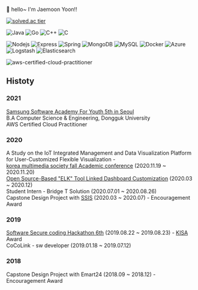 👋 hello~ I'm Jaemoon Yoon!!

[![solved.ac tier](http://mazassumnida.wtf/api/generate_badge?boj=dss1111)](https://solved.ac/dss1111)

<p>
  <p>
    <img alt="Java" src="https://img.shields.io/badge/-Java-007396?style=flat-square&logo=java&logoColor=white" />
    <img alt="Go" src="https://img.shields.io/badge/-Go-00ADD8?style=flat-square&logo=go&logoColor=white" />
    <img alt="C++" src="https://img.shields.io/badge/-C++-00599C?style=flat-square&logo=c%2B%2B&&logoColor=white" />
    <img alt="C" src="https://img.shields.io/badge/-C-A8B9CC?style=flat-square&logo=c&logoColor=white" />
  </p>
  <p>
    <img alt="Nodejs" src="https://img.shields.io/badge/-Nodejs-43853d?style=flat-square&logo=Node.js&logoColor=white" />
    <img alt="Express" src="https://img.shields.io/badge/-Express-232F3E?style=flat-square&logo=Express&logoColor=white" />
    <img alt="Spring" src="https://img.shields.io/badge/-Spring-6DB33F?style=flat-square&logo=Spring&logoColor=white" />
    <img alt="MongoDB" src="https://img.shields.io/badge/-MongoDB-13aa52?style=flat-square&logo=mongodb&logoColor=white" />
    <img alt="MySQL"  src="https://img.shields.io/badge/-MySQL-F29111?style=flat-square&logo=MySQL&logoColor=white"/>
    <img alt="Docker" src="https://img.shields.io/badge/-Docker-46a2f1?style=flat-square&logo=docker&logoColor=white" />
    <img alt="Azure" src="https://img.shields.io/badge/-Azure-0089D6?style=flat-square&logo=microsoft-azure&logoColor=white" />
    <img alt="Logstash"  src="https://img.shields.io/badge/-Logstash-005571?style=flat-square&logo=logstash&logoColor=white"/>
    <img alt="Elasticsearch" src="https://img.shields.io/badge/-Elasticsearch-005571?style=flat-square&logo=elasticsearch&logoColor=white" />
  </p>
</p>

![aws-certified-cloud-practitioner](https://user-images.githubusercontent.com/37682970/112002389-2db82c80-8b63-11eb-80f4-b6e8bdde8ca1.png)

## Histoty 
### 2021   
[Samsung Software Academy For Youth 5th in Seoul][SSAFY]  
B.A Computer Science & Engineering, Dongguk University  
AWS Certified Cloud Practitioner  

### 2020  
A Study on the IoT Integrated Management and Data Visualization
Platform for User-Customized Flexible Visualization -  
[korea multimedia society fall Academic conference][kmms] (2020.11.19 ~ 2020.11.20)   
[Open Source-Based "ELK" Tool Linked Dashboard Customization][project1] (2020.03 ~ 2020.12)   
Student Intern - Bridge T Solution (2020.07.01 ~ 2020.08.26)  
Capstone Design Project with [SSIS] (2020.03 ~ 2020.07) - Encouragement Award   
### 2019  
[Software Secure coding Hackathon 6th][Hack] (2019.08.22 ~ 2019.08.23) - [KISA] Award  
CoCoLink - sw developer (2019.01.18 ~ 2019.07.12)  
### 2018  
Capstone Design Project with Emart24 (2018.09 ~ 2018.12) - Encouragement Award  


[SSAFY]: <https://www.ssafy.com/ksp/jsp/swp/swpMain.jsp>
[kmms]: <http://multi02.thesome.com/>
[project1]: <https://github.com/CSID-DGU/2020-1-CECD3-KingBaDa-2>
[Hack]:<http://www.swsecurecoding.kr>
[SSIS]:<http://www.ssis.or.kr/index.do>
[KISA]:<https://www.kisa.or.kr/main.jsp>
